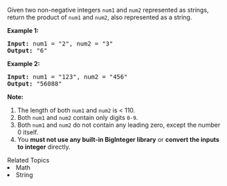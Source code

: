 <p>Given two non-negative integers <code>num1</code> and <code>num2</code> represented as strings, return the product of <code>num1</code> and <code>num2</code>, also represented as a string.</p>

<p><strong>Example 1:</strong></p>

<pre>
<strong>Input:</strong> num1 = &quot;2&quot;, num2 = &quot;3&quot;
<strong>Output:</strong> &quot;6&quot;</pre>

<p><strong>Example 2:</strong></p>

<pre>
<strong>Input:</strong> num1 = &quot;123&quot;, num2 = &quot;456&quot;
<strong>Output:</strong> &quot;56088&quot;
</pre>

<p><strong>Note:</strong></p>

<ol>
	<li>The length of both <code>num1</code> and <code>num2</code> is &lt; 110.</li>
	<li>Both <code>num1</code> and <code>num2</code> contain&nbsp;only digits <code>0-9</code>.</li>
	<li>Both <code>num1</code> and <code>num2</code>&nbsp;do not contain any leading zero, except the number 0 itself.</li>
	<li>You <strong>must not use any built-in BigInteger library</strong> or <strong>convert the inputs to integer</strong> directly.</li>
</ol>
<div><div>Related Topics</div><div><li>Math</li><li>String</li></div></div>